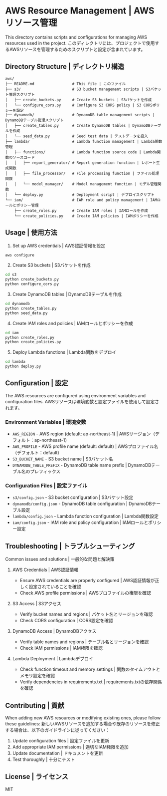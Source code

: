 # AWS Resource Management | AWSリソース管理

This directory contains scripts and configurations for managing AWS resources used in the project.
このディレクトリには、プロジェクトで使用するAWSリソースを管理するためのスクリプトと設定が含まれています。

## Directory Structure | ディレクトリ構造

```
aws/
├── README.md                 # This file | このファイル
├── s3/                       # S3 bucket management scripts | S3バケット管理スクリプト
│   ├── create_buckets.py     # Create S3 buckets | S3バケットを作成
│   └── configure_cors.py     # Configure S3 CORS policy | S3 CORSポリシーを設定
├── dynamodb/                 # DynamoDB table management scripts | DynamoDBテーブル管理スクリプト
│   ├── create_tables.py      # Create DynamoDB tables | DynamoDBテーブルを作成
│   └── seed_data.py          # Seed test data | テストデータを投入
├── lambda/                   # Lambda function management | Lambda関数管理
│   ├── functions/            # Lambda function source code | Lambda関数のソースコード
│   │   ├── report_generator/ # Report generation function | レポート生成関数
│   │   ├── file_processor/   # File processing function | ファイル処理関数
│   │   └── model_manager/    # Model management function | モデル管理関数
│   └── deploy.py             # Deployment script | デプロイスクリプト
└── iam/                      # IAM role and policy management | IAMロールとポリシー管理
    ├── create_roles.py       # Create IAM roles | IAMロールを作成
    └── create_policies.py    # Create IAM policies | IAMポリシーを作成
```

## Usage | 使用方法

1. Set up AWS credentials | AWS認証情報を設定
```bash
aws configure
```

2. Create S3 buckets | S3バケットを作成
```bash
cd s3
python create_buckets.py
python configure_cors.py
```

3. Create DynamoDB tables | DynamoDBテーブルを作成
```bash
cd dynamodb
python create_tables.py
python seed_data.py
```

4. Create IAM roles and policies | IAMロールとポリシーを作成
```bash
cd iam
python create_roles.py
python create_policies.py
```

5. Deploy Lambda functions | Lambda関数をデプロイ
```bash
cd lambda
python deploy.py
```

## Configuration | 設定

The AWS resources are configured using environment variables and configuration files.
AWSリソースは環境変数と設定ファイルを使用して設定されます。

### Environment Variables | 環境変数

- `AWS_REGION` - AWS region (default: ap-northeast-1) | AWSリージョン（デフォルト：ap-northeast-1）
- `AWS_PROFILE` - AWS profile name (default: default) | AWSプロファイル名（デフォルト：default）
- `S3_BUCKET_NAME` - S3 bucket name | S3バケット名
- `DYNAMODB_TABLE_PREFIX` - DynamoDB table name prefix | DynamoDBテーブル名のプレフィックス

### Configuration Files | 設定ファイル

- `s3/config.json` - S3 bucket configuration | S3バケット設定
- `dynamodb/config.json` - DynamoDB table configuration | DynamoDBテーブル設定
- `lambda/config.json` - Lambda function configuration | Lambda関数設定
- `iam/config.json` - IAM role and policy configuration | IAMロールとポリシー設定

## Troubleshooting | トラブルシューティング

Common issues and solutions | 一般的な問題と解決策

1. AWS Credentials | AWS認証情報
   - Ensure AWS credentials are properly configured | AWS認証情報が正しく設定されていることを確認
   - Check AWS profile permissions | AWSプロファイルの権限を確認

2. S3 Access | S3アクセス
   - Verify bucket names and regions | バケット名とリージョンを確認
   - Check CORS configuration | CORS設定を確認

3. DynamoDB Access | DynamoDBアクセス
   - Verify table names and regions | テーブル名とリージョンを確認
   - Check IAM permissions | IAM権限を確認

4. Lambda Deployment | Lambdaデプロイ
   - Check function timeout and memory settings | 関数のタイムアウトとメモリ設定を確認
   - Verify dependencies in requirements.txt | requirements.txtの依存関係を確認

## Contributing | 貢献

When adding new AWS resources or modifying existing ones, please follow these guidelines:
新しいAWSリソースを追加する場合や既存のリソースを修正する場合は、以下のガイドラインに従ってください：

1. Update configuration files | 設定ファイルを更新
2. Add appropriate IAM permissions | 適切なIAM権限を追加
3. Update documentation | ドキュメントを更新
4. Test thoroughly | 十分にテスト

## License | ライセンス

MIT 